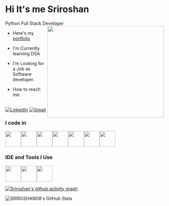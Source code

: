 # Hi It's me Sriroshan

Python Full Stack Developer
<img align="right" width="370" height="290" src="https://i.gifer.com/JXA0.gif">

- Here's my [portfolio](https://)

- I'm Currently learning DSA
- I'm Looking for a Job as Software developer.
- How to reach me:
  
<br/>[![LinkedIn](https://img.shields.io/badge/LinkedIn-0077B5?style=for-the-badge&logo=linkedin&logoColor=white)](https://www.linkedin.com/in/sriroshan-m)
[![Gmail](https://img.shields.io/badge/Gmail-D14836?style=for-the-badge&logo=gmail&logoColor=white)](mailto:sriroshanro08@gmail.com)


### I code in
<img height="50" width="50" src="https://img.icons8.com/?size=100&id=hGdCwhSHUe6L&format=png&color=000000"><img height="50" width="50" src="https://img.icons8.com/?size=100&id=qV-JzWYl9dzP&format=png&color=000000"><img height="50" width="50" src="https://img.icons8.com/?size=100&id=UFXRpPFebwa2&format=png&color=000000"><img height="50" width="50" src="https://img.icons8.com/?size=100&id=20909&format=png&color=000000"><img height="50" width="50" src="https://img.icons8.com/?size=100&id=21278&format=png&color=000000"><img height="50" width="50" src="https://img.icons8.com/?size=100&id=108784&format=png&color=000000"><img height="50" width="50" src="https://img.icons8.com/?size=100&id=ZMc42tPbG32H&format=png&color=000000">

### IDE and Tools I Use
<img height="50" width="50" src="https://img.icons8.com/?size=100&id=9OGIyU8hrxW5&format=png&color=000000"><img height="50" width="50" src="https://img.icons8.com/?size=100&id=20906&format=png&color=000000"><img height="50" width="50" src="https://img.icons8.com/?size=100&id=3tC9EQumUAuq&format=png&color=000000">

[![Sriroshan's github activity graph](https://github-readme-activity-graph.vercel.app/graph?username=SRIROSHAN08&bg_color=0d1117&color=5bcdec&line=5bcdec&point=ffffff&area=true&hide_border=true)](https://github.com/ashutosh00710/github-readme-activity-graph)

<img src="https://github-readme-stats.vercel.app/api/top-langs/?username=SRIROSHAN08&theme=default&show_icons=true&hide_border=true&layout=compact" alt="SRIROSHAN08's GitHub Stats" />
